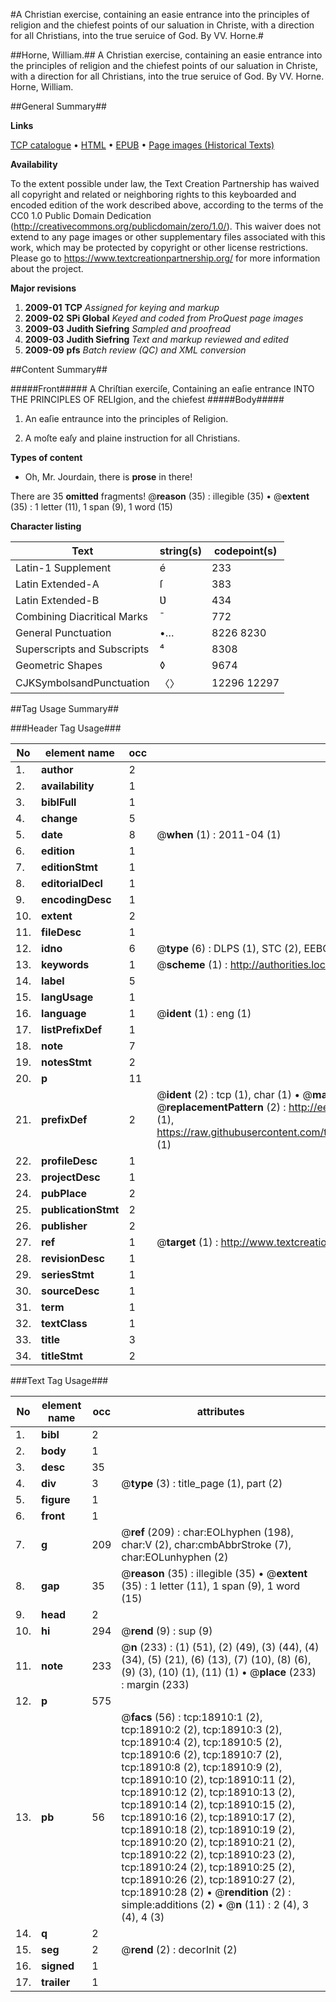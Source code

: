 #A Christian exercise, containing an easie entrance into the principles of religion and the chiefest points of our saluation in Christe, with a direction for all Christians, into the true seruice of God. By VV. Horne.#

##Horne, William.##
A Christian exercise, containing an easie entrance into the principles of religion and the chiefest points of our saluation in Christe, with a direction for all Christians, into the true seruice of God. By VV. Horne.
Horne, William.

##General Summary##

**Links**

[TCP catalogue](http://www.ota.ox.ac.uk/tcp/)  • 
[HTML](http://tei.it.ox.ac.uk/tcp/Texts-HTML/free/A03/A03700.html)  • 
[EPUB](http://tei.it.ox.ac.uk/tcp/Texts-EPUB/free/A03/A03700.epub) • 
[Page images (Historical Texts)](https://historicaltexts.jisc.ac.uk/eebo-99853525e)

**Availability**

To the extent possible under law, the Text Creation Partnership has waived all copyright and related or neighboring rights to this keyboarded and encoded edition of the work described above, according to the terms of the CC0 1.0 Public Domain Dedication (http://creativecommons.org/publicdomain/zero/1.0/). This waiver does not extend to any page images or other supplementary files associated with this work, which may be protected by copyright or other license restrictions. Please go to https://www.textcreationpartnership.org/ for more information about the project.

**Major revisions**

1. __2009-01__ __TCP__ *Assigned for keying and markup*
1. __2009-02__ __SPi Global__ *Keyed and coded from ProQuest page images*
1. __2009-03__ __Judith Siefring__ *Sampled and proofread*
1. __2009-03__ __Judith Siefring__ *Text and markup reviewed and edited*
1. __2009-09__ __pfs__ *Batch review (QC) and XML conversion*

##Content Summary##

#####Front#####
A Chriſtian exerciſe, Containing an eaſie entrance INTO THE PRINCIPLES OF RELIgion, and the chiefest
#####Body#####

1. An eaſie entraunce into the principles of Religion.

1. A moſte eaſy and plaine instruction for all Christians.

**Types of content**

  * Oh, Mr. Jourdain, there is **prose** in there!

There are 35 **omitted** fragments! 
 @__reason__ (35) : illegible (35)  •  @__extent__ (35) : 1 letter (11), 1 span (9), 1 word (15)

**Character listing**


|Text|string(s)|codepoint(s)|
|---|---|---|
|Latin-1 Supplement|é|233|
|Latin Extended-A|ſ|383|
|Latin Extended-B|Ʋ|434|
|Combining             Diacritical Marks|̄|772|
|General Punctuation|•…|8226 8230|
|Superscripts             and Subscripts|⁴|8308|
|Geometric Shapes|◊|9674|
|CJKSymbolsandPunctuation|〈〉|12296 12297|

##Tag Usage Summary##

###Header Tag Usage###

|No|element name|occ|attributes|
|---|---|---|---|
|1.|__author__|2||
|2.|__availability__|1||
|3.|__biblFull__|1||
|4.|__change__|5||
|5.|__date__|8| @__when__ (1) : 2011-04 (1)|
|6.|__edition__|1||
|7.|__editionStmt__|1||
|8.|__editorialDecl__|1||
|9.|__encodingDesc__|1||
|10.|__extent__|2||
|11.|__fileDesc__|1||
|12.|__idno__|6| @__type__ (6) : DLPS (1), STC (2), EEBO-CITATION (1), PROQUEST (1), VID (1)|
|13.|__keywords__|1| @__scheme__ (1) : http://authorities.loc.gov/ (1)|
|14.|__label__|5||
|15.|__langUsage__|1||
|16.|__language__|1| @__ident__ (1) : eng (1)|
|17.|__listPrefixDef__|1||
|18.|__note__|7||
|19.|__notesStmt__|2||
|20.|__p__|11||
|21.|__prefixDef__|2| @__ident__ (2) : tcp (1), char (1)  •  @__matchPattern__ (2) : ([0-9\-]+):([0-9IVX]+) (1), (.+) (1)  •  @__replacementPattern__ (2) : http://eebo.chadwyck.com/downloadtiff?vid=$1&page=$2 (1), https://raw.githubusercontent.com/textcreationpartnership/Texts/master/tcpchars.xml#$1 (1)|
|22.|__profileDesc__|1||
|23.|__projectDesc__|1||
|24.|__pubPlace__|2||
|25.|__publicationStmt__|2||
|26.|__publisher__|2||
|27.|__ref__|1| @__target__ (1) : http://www.textcreationpartnership.org/docs/. (1)|
|28.|__revisionDesc__|1||
|29.|__seriesStmt__|1||
|30.|__sourceDesc__|1||
|31.|__term__|1||
|32.|__textClass__|1||
|33.|__title__|3||
|34.|__titleStmt__|2||


###Text Tag Usage###

|No|element name|occ|attributes|
|---|---|---|---|
|1.|__bibl__|2||
|2.|__body__|1||
|3.|__desc__|35||
|4.|__div__|3| @__type__ (3) : title_page (1), part (2)|
|5.|__figure__|1||
|6.|__front__|1||
|7.|__g__|209| @__ref__ (209) : char:EOLhyphen (198), char:V (2), char:cmbAbbrStroke (7), char:EOLunhyphen (2)|
|8.|__gap__|35| @__reason__ (35) : illegible (35)  •  @__extent__ (35) : 1 letter (11), 1 span (9), 1 word (15)|
|9.|__head__|2||
|10.|__hi__|294| @__rend__ (9) : sup (9)|
|11.|__note__|233| @__n__ (233) : (1) (51), (2) (49), (3) (44), (4) (34), (5) (21), (6) (13), (7) (10), (8) (6), (9) (3), (10) (1), (11) (1)  •  @__place__ (233) : margin (233)|
|12.|__p__|575||
|13.|__pb__|56| @__facs__ (56) : tcp:18910:1 (2), tcp:18910:2 (2), tcp:18910:3 (2), tcp:18910:4 (2), tcp:18910:5 (2), tcp:18910:6 (2), tcp:18910:7 (2), tcp:18910:8 (2), tcp:18910:9 (2), tcp:18910:10 (2), tcp:18910:11 (2), tcp:18910:12 (2), tcp:18910:13 (2), tcp:18910:14 (2), tcp:18910:15 (2), tcp:18910:16 (2), tcp:18910:17 (2), tcp:18910:18 (2), tcp:18910:19 (2), tcp:18910:20 (2), tcp:18910:21 (2), tcp:18910:22 (2), tcp:18910:23 (2), tcp:18910:24 (2), tcp:18910:25 (2), tcp:18910:26 (2), tcp:18910:27 (2), tcp:18910:28 (2)  •  @__rendition__ (2) : simple:additions (2)  •  @__n__ (11) : 2 (4), 3 (4), 4 (3)|
|14.|__q__|2||
|15.|__seg__|2| @__rend__ (2) : decorInit (2)|
|16.|__signed__|1||
|17.|__trailer__|1||
